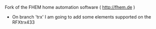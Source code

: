 Fork of the FHEM home automation software  ( http://fhem.de )
- On branch 'trx' I am going to add some elements supported on the RFXtrx433
